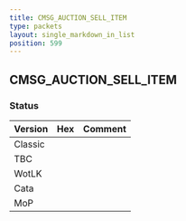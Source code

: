 ```yaml
---
title: CMSG_AUCTION_SELL_ITEM
type: packets
layout: single_markdown_in_list
position: 599
---
```


## CMSG_AUCTION_SELL_ITEM

### Status

Version | Hex | Comment
---------- | ---------- | ---------- 
Classic |  |  
TBC |  |  
WotLK |  |  
Cata |  |  
MoP |  |  